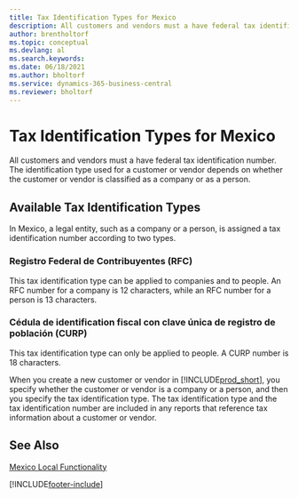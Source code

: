 ```yaml
---
title: Tax Identification Types for Mexico
description: All customers and vendors must a have federal tax identification number. This topic describes the available tax identification types in the Mexican version.
author: brentholtorf
ms.topic: conceptual
ms.devlang: al
ms.search.keywords:
ms.date: 06/18/2021
ms.author: bholtorf
ms.service: dynamics-365-business-central
ms.reviewer: bholtorf
---
```

# Tax Identification Types for Mexico
All customers and vendors must a have federal tax identification number. The identification type used for a customer or vendor depends on whether the customer or vendor is classified as a company or as a person.  

## Available Tax Identification Types  
In Mexico, a legal entity, such as a company or a person, is assigned a tax identification number according to two types.  

### Registro Federal de Contribuyentes (RFC)  

This tax identification type can be applied to companies and to people. An RFC number for a company is 12 characters, while an RFC number for a person is 13 characters.  

### Cédula de identification fiscal con clave única de registro de población (CURP)  
This tax identification type can only be applied to people. A CURP number is 18 characters.  

When you create a new customer or vendor in [!INCLUDE[prod_short](../../includes/prod_short.md)], you specify whether the customer or vendor is a company or a person, and then you specify the tax identification type. The tax identification type and the tax identification number are included in any reports that reference tax information about a customer or vendor.  

## See Also  
 [Mexico Local Functionality](mexico-local-functionality.md)


[!INCLUDE[footer-include](../../includes/footer-banner.md)]